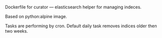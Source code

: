 Dockerfile for curator — elasticsearch helper for managing indeces.

Based on python:alpine image.

Tasks are performing by cron. Default daily task removes indices older then two weeks.
